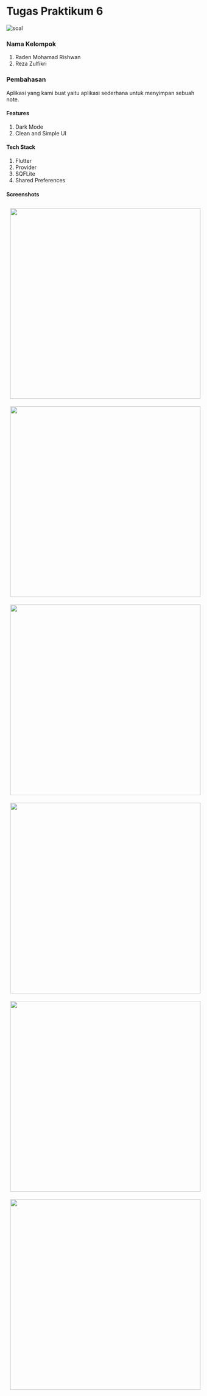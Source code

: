 # Tugas Praktikum 6

![soal](../assets/tugaspraktikum6/soal.png)

### Nama Kelompok
1. Raden Mohamad Rishwan
2. Reza Zulfikri

### Pembahasan
Aplikasi yang kami buat yaitu aplikasi sederhana untuk menyimpan sebuah note.

#### Features
1. Dark Mode
2. Clean and Simple UI

#### Tech Stack
1. Flutter
2. Provider
3. SQFLite
4. Shared Preferences

#### Screenshots

<img src="../assets/tugaspraktikum6/2.png" height="500" style="margin: 10px">
<img src="../assets/tugaspraktikum6/1.png" height="500" style="margin: 10px">
<img src="../assets/tugaspraktikum6/3.png" height="500" style="margin: 10px">
<img src="../assets/tugaspraktikum6/4.png" height="500" style="margin: 10px">
<img src="../assets/tugaspraktikum6/6.png" height="500" style="margin: 10px">
<img src="../assets/tugaspraktikum6/5.png" height="500" style="margin: 10px">